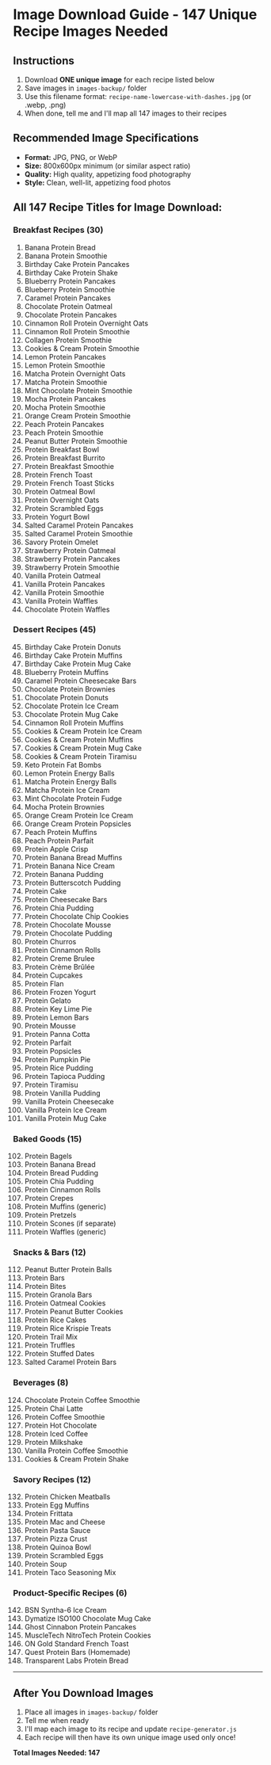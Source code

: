 # Image Download Guide - 147 Unique Recipe Images Needed

## Instructions
1. Download **ONE unique image** for each recipe listed below
2. Save images in `images-backup/` folder
3. Use this filename format: `recipe-name-lowercase-with-dashes.jpg` (or .webp, .png)
4. When done, tell me and I'll map all 147 images to their recipes

## Recommended Image Specifications
- **Format:** JPG, PNG, or WebP
- **Size:** 800x600px minimum (or similar aspect ratio)
- **Quality:** High quality, appetizing food photography
- **Style:** Clean, well-lit, appetizing food photos

## All 147 Recipe Titles for Image Download:

### Breakfast Recipes (30)
1. Banana Protein Bread
2. Banana Protein Smoothie
3. Birthday Cake Protein Pancakes
4. Birthday Cake Protein Shake
5. Blueberry Protein Pancakes
6. Blueberry Protein Smoothie
7. Caramel Protein Pancakes
8. Chocolate Protein Oatmeal
9. Chocolate Protein Pancakes
10. Cinnamon Roll Protein Overnight Oats
11. Cinnamon Roll Protein Smoothie
12. Collagen Protein Smoothie
13. Cookies & Cream Protein Smoothie
14. Lemon Protein Pancakes
15. Lemon Protein Smoothie
16. Matcha Protein Overnight Oats
17. Matcha Protein Smoothie
18. Mint Chocolate Protein Smoothie
19. Mocha Protein Pancakes
20. Mocha Protein Smoothie
21. Orange Cream Protein Smoothie
22. Peach Protein Pancakes
23. Peach Protein Smoothie
24. Peanut Butter Protein Smoothie
25. Protein Breakfast Bowl
26. Protein Breakfast Burrito
27. Protein Breakfast Smoothie
28. Protein French Toast
29. Protein French Toast Sticks
30. Protein Oatmeal Bowl
31. Protein Overnight Oats
32. Protein Scrambled Eggs
33. Protein Yogurt Bowl
34. Salted Caramel Protein Pancakes
35. Salted Caramel Protein Smoothie
36. Savory Protein Omelet
37. Strawberry Protein Oatmeal
38. Strawberry Protein Pancakes
39. Strawberry Protein Smoothie
40. Vanilla Protein Oatmeal
41. Vanilla Protein Pancakes
42. Vanilla Protein Smoothie
43. Vanilla Protein Waffles
44. Chocolate Protein Waffles

### Dessert Recipes (45)
45. Birthday Cake Protein Donuts
46. Birthday Cake Protein Muffins
47. Birthday Cake Protein Mug Cake
48. Blueberry Protein Muffins
49. Caramel Protein Cheesecake Bars
50. Chocolate Protein Brownies
51. Chocolate Protein Donuts
52. Chocolate Protein Ice Cream
53. Chocolate Protein Mug Cake
54. Cinnamon Roll Protein Muffins
55. Cookies & Cream Protein Ice Cream
56. Cookies & Cream Protein Muffins
57. Cookies & Cream Protein Mug Cake
58. Cookies & Cream Protein Tiramisu
59. Keto Protein Fat Bombs
60. Lemon Protein Energy Balls
61. Matcha Protein Energy Balls
62. Matcha Protein Ice Cream
63. Mint Chocolate Protein Fudge
64. Mocha Protein Brownies
65. Orange Cream Protein Ice Cream
66. Orange Cream Protein Popsicles
67. Peach Protein Muffins
68. Peach Protein Parfait
69. Protein Apple Crisp
70. Protein Banana Bread Muffins
71. Protein Banana Nice Cream
72. Protein Banana Pudding
73. Protein Butterscotch Pudding
74. Protein Cake
75. Protein Cheesecake Bars
76. Protein Chia Pudding
77. Protein Chocolate Chip Cookies
78. Protein Chocolate Mousse
79. Protein Chocolate Pudding
80. Protein Churros
81. Protein Cinnamon Rolls
82. Protein Creme Brulee
83. Protein Crème Brûlée
84. Protein Cupcakes
85. Protein Flan
86. Protein Frozen Yogurt
87. Protein Gelato
88. Protein Key Lime Pie
89. Protein Lemon Bars
90. Protein Mousse
91. Protein Panna Cotta
92. Protein Parfait
93. Protein Popsicles
94. Protein Pumpkin Pie
95. Protein Rice Pudding
96. Protein Tapioca Pudding
97. Protein Tiramisu
98. Protein Vanilla Pudding
99. Vanilla Protein Cheesecake
100. Vanilla Protein Ice Cream
101. Vanilla Protein Mug Cake

### Baked Goods (15)
102. Protein Bagels
103. Protein Banana Bread
104. Protein Bread Pudding
105. Protein Chia Pudding
106. Protein Cinnamon Rolls
107. Protein Crepes
108. Protein Muffins (generic)
109. Protein Pretzels
110. Protein Scones (if separate)
111. Protein Waffles (generic)

### Snacks & Bars (12)
112. Peanut Butter Protein Balls
113. Protein Bars
114. Protein Bites
115. Protein Granola Bars
116. Protein Oatmeal Cookies
117. Protein Peanut Butter Cookies
118. Protein Rice Cakes
119. Protein Rice Krispie Treats
120. Protein Trail Mix
121. Protein Truffles
122. Protein Stuffed Dates
123. Salted Caramel Protein Bars

### Beverages (8)
124. Chocolate Protein Coffee Smoothie
125. Protein Chai Latte
126. Protein Coffee Smoothie
127. Protein Hot Chocolate
128. Protein Iced Coffee
129. Protein Milkshake
130. Vanilla Protein Coffee Smoothie
131. Cookies & Cream Protein Shake

### Savory Recipes (12)
132. Protein Chicken Meatballs
133. Protein Egg Muffins
134. Protein Frittata
135. Protein Mac and Cheese
136. Protein Pasta Sauce
137. Protein Pizza Crust
138. Protein Quinoa Bowl
139. Protein Scrambled Eggs
140. Protein Soup
141. Protein Taco Seasoning Mix

### Product-Specific Recipes (6)
142. BSN Syntha-6 Ice Cream
143. Dymatize ISO100 Chocolate Mug Cake
144. Ghost Cinnabon Protein Pancakes
145. MuscleTech NitroTech Protein Cookies
146. ON Gold Standard French Toast
147. Quest Protein Bars (Homemade)
148. Transparent Labs Protein Bread

---

## After You Download Images

1. Place all images in `images-backup/` folder
2. Tell me when ready
3. I'll map each image to its recipe and update `recipe-generator.js`
4. Each recipe will then have its own unique image used only once!

**Total Images Needed: 147**

